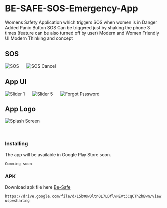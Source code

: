 # BE-SAFE-SOS-Emergency-App
Womens Safety Application which triggers SOS when women is in Danger Added Panic Button SOS Can be triggered just by shaking the phone 3 times (feature can be also turned off by user) Modern and Women Friendly UI Modern Thinking and concept

## SOS 
![SOS](https://user-images.githubusercontent.com/78201887/174718623-bb4c93d1-9d59-4310-9aae-50b5e22ad410.png)
&nbsp;&nbsp;&nbsp;&nbsp;
![SOS Cancel](https://user-images.githubusercontent.com/78201887/174719117-4fe472cc-e7dc-45f9-ba44-d12849b1cdd4.png)

## App UI
![Slider 1](https://user-images.githubusercontent.com/78201887/174718629-f9a3ba8b-5592-48a9-86f2-a7b6c282d157.png)
&nbsp;&nbsp;&nbsp;&nbsp;
![Slider 5](https://user-images.githubusercontent.com/78201887/174719341-f576b392-fb16-4b9f-8115-fd77cf5ddd8d.png)
&nbsp;&nbsp;&nbsp;&nbsp;
![Forgot Password](https://user-images.githubusercontent.com/78201887/174719430-ff030c89-9743-4c11-a0a7-5777eebb423e.png)

## App Logo
![Splash Screen](https://user-images.githubusercontent.com/78201887/174718632-9003f746-ae5d-42d2-bda7-fca54086eab8.png)


<br/>

### Installing
The app will be available in Google Play Store soon.
```
Comming soon
```
### APK
Download apk file here [Be-Safe](https://drive.google.com/file/d/15b80w0ltn0L7LDflvNEVt3CqCTh2hBwn/view?usp=sharing)
```
https://drive.google.com/file/d/15b80w0ltn0L7LDflvNEVt3CqCTh2hBwn/view?usp=sharing
```
